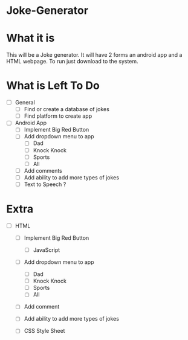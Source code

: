 # Joke-Generator

# What it is

This will be a Joke generator. It will have 2 forms an android app and a HTML webpage. To run just download to the system.

# What is Left To Do

- [ ] General
  - [ ] Find or create a database of jokes
  - [ ] Find platform to create app

- [ ] Android App
  - [ ] Implement Big Red Button
  - [ ] Add dropdown menu to app
    - [ ] Dad
    - [ ] Knock Knock
    - [ ] Sports
    - [ ] All
  - [ ] Add comments
  - [ ] Add ability to add more types of jokes
  - [ ] Text to Speech ?
# Extra
- [ ] HTML
  - [ ] Implement Big Red Button
    - [ ] JavaScript
  - [ ] Add dropdown menu to app
    - [ ] Dad
    - [ ] Knock Knock
    - [ ] Sports
    - [ ] All
  - [ ] Add comment
  - [ ] Add ability to add more types of jokes
  - [ ] CSS Style Sheet
  


        

